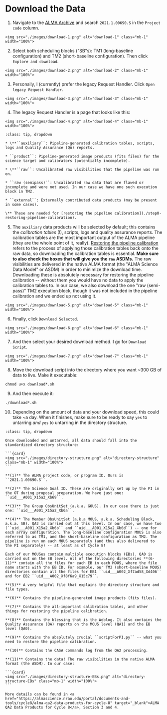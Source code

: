 # Download the Data

1. Navigate to the <a href="https://almascience.nrao.edu/aq/" target="_blank">ALMA Archive</a> and search ``2021.1.00690.S`` in the ``Project code`` column.

````{card}
<img src="./images/download-1.png" alt="download-1" class="mb-1" width="100%">
````

2. Select both scheduling blocks ("SB"s): TM1 (long-baseline configuration) and TM2 (short-baseline configuration). Then click ``Explore and download``.

````{card}
<img src="./images/download-2.png" alt="download-2" class="mb-1" width="100%">
````

3. Personally, I (currently) prefer the legacy Request Handler. Click ``Open legacy Request Handler``.

````{card}
<img src="./images/download-3.png" alt="download-3" class="mb-1" width="100%">
````

4. The legacy Request Handler is a page that looks like this:

````{card}
<img src="./images/download-4.png" alt="download-4" class="mb-1" width="100%">
````

```{admonition} Understanding the data categories
:class: tip, dropdown

* \**``auxiliary``: Pipeline-generated calibration tables, scripts, logs and Quality Assurance (QA) reports.

* ``product``: Pipeline-generated image products (fits files) for the science target and calibrators (potentially incomplete).

* \**``raw``: Uncalibrated raw visibilities that the pipeline was run on.

* ``raw (semipass)``: Uncalibrated raw data that are flawed or incomplete and were not used. In our case we have one such execution block in TM2.

* ``external``: Externally contributed data products (may be present in some cases).

\** These are needed for [restoring the pipeline calibration](./step0-restoring-pipeline-calibration).

```


5. The ``auxiliary`` data products will be selected by default; this contains the *calibration tables* (!), scripts, logs and quality assurance reports. The calibration tables are the most important output of the ALMA pipeline (they are the whole point of it, really). [Restoring the pipeline calibration](./step0-restoring-pipeline-calibration) refers to the process of applying those calibration tables back onto the raw data, so downloading the calibration tables is essential. **Make sure to also check the boxes that will give you the ``raw`` ASDMs.** The raw visibilities are delivered in the native ALMA format (the "ALMA Science Data Model" or ASDM) in order to minimize the download time. Downloading these is absolutely necessary for restoring the pipeline calibration -- without them you would have no data to apply the calibration tables to. In our case, we also download the one "raw (semi-pass)" TM2 execution block, though it was not included in the pipeline calibration and we ended up not using it.

````{card}
<img src="./images/download-5.png" alt="download-5" class="mb-1" width="100%">
````
6. Finally, click ``Download Selected``.

````{card}
<img src="./images/download-6.png" alt="download-6" class="mb-1" width="100%">
````

7. And then select your desired download method. I go for ``Download Script``.

````{card}
<img src="./images/download-7.png" alt="download-7" class="mb-1" width="100%">
````

8. Move the download script into the directory where you want ~300 GB of data to live. Make it executable:

```
chmod u+x download*.sh
```

9. And then execute it:

```
./download*.sh
```

10. Depending on the amount of data and your download speed, this could take ~a day. When it finishes, make sure to be ready to say ``yes`` to untarring *and* ``yes`` to untarring in the directory structure.

````{admonition} Understanding the directory substructure
:class: tip, dropdown

Once downloaded and untarred, all data should fall into the standardized directory structure:

```{card}
<img src="./images/directory-structure.png" alt="directory-structure" class="mb-1" width="100%">
```

**(1)** The ALMA project code, or program ID. Ours is ``2021.1.00690.S``.

**(2)** The Science Goal ID. These are originally set up by the PI in the OT during proposal preparation. We have just one: ``uid___A001_X15a2_Xb69``.

**(3)** The Group ObsUnitSet (a.k.a. GOUS). In our case there is just one: ``uid___A001_X15a2_Xb6a``.

**(4)** The Member ObsUnitSet (a.k.a MOUS, a.k.a. Scheduling Block, a.k.a. SB). QA2 is carried out at this level. In our case, we have two (``uid___A001_X15a2_Xb6b`` and ``uid___A001_X15a2_Xb6d``) -- one for each array configuration. The long-baseline configuration MOUS is also referred to as TM1, and the short-baseline configuration as TM2. The pipeline is run on each MOUS separately (and thus also delivered to the PI separately) -- at least as of Cycle 8!

Each of our MOUSes contain multiple execution blocks (EBs). QA0 is carried out on the EB level. All of the following directories **(6-11)** contain all the files for each EB in each MOUS, where the file name starts with the EB ID. For example, our TM2 (short-baseline MOUS) directories contain all the files for EB1 ``uid___A002_Xf7ad58_Xd406`` and for EB2 ``uid___A002_Xf8f6a9_X15c79``.

**(5)** A very helpful file that explains the directory structure and file types.

**(6)** Contains the pipeline-generated image products (fits files).

**(7)** Contains the all-important calibration tables, and other things for restoring the pipeline calibration.

**(8)** Contains the blessing that is the Weblog. It also contains the Quality Assurance (QA) reports on the MOUS level (QA1) and the EB level (QA0).

**(9)** Contains the absolutely crucial ``scriptForPI.py`` -- what you need to restore the pipeline calibration.

**(10)** Contains the CASA commands log from the QA2 processing.

**(11)** Contains the data! The raw visibilities in the native ALMA format (the ASDM). In our case:

```{card}
<img src="./images/directory-structure-EBs.png" alt="directory-structure-EBs" class="mb-1" width="100%">
```

More details can be found in <a href="https://almascience.nrao.edu/portal/documents-and-tools/cycle8/alma-qa2-data-products-for-cycle-8" target="_blank">ALMA QA2 Data Products for Cycle 8</a>, Section 3 and 4.

````
